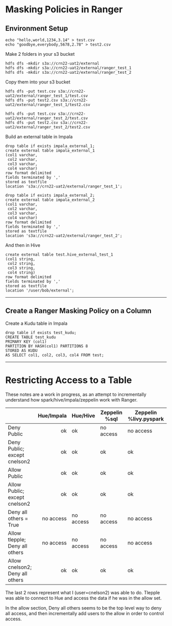 # Masking Policies in Ranger

## Environment Setup

```
echo "hello,world,1234,3.14" > test.csv
echo "goodbye,everybody,5678,2.78" > test2.csv
```

Make 2 folders in your s3 bucket
```
hdfs dfs -mkdir s3a://crn22-uat2/external
hdfs dfs -mkdir s3a://crn22-uat2/external/ranger_test_1
hdfs dfs -mkdir s3a://crn22-uat2/external/ranger_test_2
```

Copy them into your s3 bucket
```
hdfs dfs -put test.csv s3a://crn22-uat2/external/ranger_test_1/test.csv
hdfs dfs -put test2.csv s3a://crn22-uat2/external/ranger_test_1/test2.csv
```

```
hdfs dfs -put test.csv s3a://crn22-uat2/external/ranger_test_2/test.csv
hdfs dfs -put test2.csv s3a://crn22-uat2/external/ranger_test_2/test2.csv
```

Build an external table in Impala

```
drop table if exists impala_external_1;
create external table impala_external_1
(col1 varchar,
 col2 varchar,
 col3 varchar,
 col4 varchar)
row format delimited
fields terminated by ','
stored as textfile
location 's3a://crn22-uat2/external/ranger_test_1';
```

```
drop table if exists impala_external_2;
create external table impala_external_2
(col1 varchar,
 col2 varchar,
 col3 varchar,
 col4 varchar)
row format delimited
fields terminated by ','
stored as textfile
location 's3a://crn22-uat2/external/ranger_test_2';
```

And then in Hive
```
create external table test.hive_external_test_1
(col1 string,
 col2 string,
 col3 string,
 col4 string)
row format delimited
fields terminated by ','
stored as textfile
location '/user/bob/external';
```



---

## Create a Ranger Masking Policy on a Column


Create a Kudu table in Impala
```
drop table if exists test_kudu;
CREATE TABLE test_kudu
PRIMARY KEY (col1)
PARTITION BY HASH(col1) PARTITIONS 8
STORED AS KUDU
AS SELECT col1, col2, col3, col4 FROM test;
```


---

# Restricting Access to a Table

These notes are a work in progress, as an attempt to incrementally understand how spark/hive/impala/zeppelin work with Ranger.

|                                 	| Hue/Impala 	| Hue/Hive  	| Zeppelin %sql 	| Zeppelin %livy.pyspark 	|
|---------------------------------	|-----------:	|-----------	|---------------	|------------------------	|
| Deny Public                     	| ok         	| ok        	| no access     	| no access              	|
| Deny Public; except cnelson2    	| ok         	| ok        	| ok            	| ok                     	|
| Allow Public                    	| ok         	| ok        	| ok            	| ok                     	|
| Allow Public; except cnelson2   	| ok         	| ok        	| ok            	| ok                     	|
| Deny all others = True          	| no access  	| no access 	| no access     	| no access              	|
| Allow tlepple; Deny all others  	| no access  	| no access 	| no access     	| no access              	| <-- tlepple was able to access data
| Allow cnelson2; Deny all others 	| ok         	| ok        	| ok            	| ok                     	|


The last 2 rows represent what I (user=cnelson2) was able to do.   Tlepple was able to connect to Hue and access the data if he was in the allow set.

In the allow section, Deny all others seems to be the top level way to deny all access, and then incrementally add users to the allow in order to control access.


